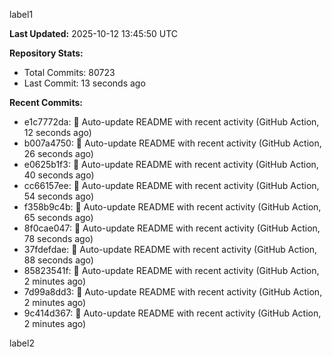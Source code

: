 
label1 
<!-- ACTIVITY_START -->
**Last Updated:** 2025-10-12 13:45:50 UTC

**Repository Stats:**
- Total Commits: 80723
- Last Commit: 13 seconds ago

**Recent Commits:**
- e1c7772da: 🤖 Auto-update README with recent activity (GitHub Action, 12 seconds ago)
- b007a4750: 🤖 Auto-update README with recent activity (GitHub Action, 26 seconds ago)
- e0625b1f3: 🤖 Auto-update README with recent activity (GitHub Action, 40 seconds ago)
- cc66157ee: 🤖 Auto-update README with recent activity (GitHub Action, 54 seconds ago)
- f358b9c4b: 🤖 Auto-update README with recent activity (GitHub Action, 65 seconds ago)
- 8f0cae047: 🤖 Auto-update README with recent activity (GitHub Action, 78 seconds ago)
- 37fdefdae: 🤖 Auto-update README with recent activity (GitHub Action, 88 seconds ago)
- 85823541f: 🤖 Auto-update README with recent activity (GitHub Action, 2 minutes ago)
- 7d99a8dd3: 🤖 Auto-update README with recent activity (GitHub Action, 2 minutes ago)
- 9c414d367: 🤖 Auto-update README with recent activity (GitHub Action, 2 minutes ago)
<!-- ACTIVITY_END -->

label2
